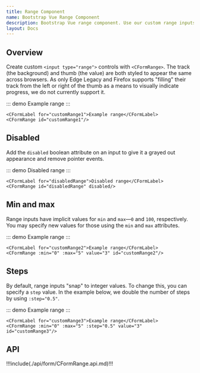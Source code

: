 ```yaml
---
title: Range Component
name: Bootstrap Vue Range Component
description: Bootstrap Vue range component. Use our custom range inputs for consistent cross-browser styling and built-in customization.
layout: Docs
---
```


## Overview

Create custom `<input type="range">` controls with `<CFormRange>`. The track (the background) and thumb (the value) are both styled to appear the same across browsers. As only Edge Legacy and Firefox supports "filling" their track from the left or right of the thumb as a means to visually indicate progress, we do not currently support it.

::: demo
<CFormLabel for="customRange1">Example range</CFormLabel>
<CFormRange id="customRange1"/>
:::
```vue
<CFormLabel for="customRange1">Example range</CFormLabel>
<CFormRange id="customRange1"/>
```

## Disabled

Add the `disabled` boolean attribute on an input to give it a grayed out appearance and remove pointer events.

::: demo
<CFormLabel for="disabledRange">Disabled range</CFormLabel>
<CFormRange id="disabledRange" disabled/>
:::
```vue
<CFormLabel for="disabledRange">Disabled range</CFormLabel>
<CFormRange id="disabledRange" disabled/>
```

## Min and max

Range inputs have implicit values for `min` and `max`—`0` and `100`, respectively. You may specify new values for those using the `min` and `max` attributes.

::: demo
<CFormLabel for="customRange2">Example range</CFormLabel>
<CFormRange :min="0" :max="5" value="3" id="customRange2"/>
:::
```vue
<CFormLabel for="customRange2">Example range</CFormLabel>
<CFormRange :min="0" :max="5" value="3" id="customRange2"/> 
```

## Steps

By default, range inputs "snap" to integer values. To change this, you can specify a `step` value. In the example below, we double the number of steps by using `:step="0.5"`.

::: demo
<CFormLabel for="customRange3">Example range</CFormLabel>
<CFormRange :min="0" :max="5" :step="0.5" value="3" id="customRange3"/> 
:::
```vue
<CFormLabel for="customRange3">Example range</CFormLabel>
<CFormRange :min="0" :max="5" :step="0.5" value="3" id="customRange3"/> 
```

## API

!!!include(./api/form/CFormRange.api.md)!!!